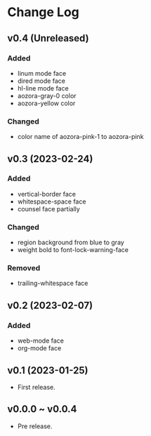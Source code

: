 # Change Log

## v0.4 (Unreleased)

### Added
- linum mode face
- dired mode face
- hl-line mode face
- aozora-gray-0 color
- aozora-yellow color

### Changed
- color name of aozora-pink-1 to aozora-pink

## v0.3 (2023-02-24)

### Added
- vertical-border face
- whitespace-space face
- counsel face partially

### Changed
- region background from blue to gray
- weight bold to font-lock-warning-face

### Removed
- trailing-whitespace face

## v0.2 (2023-02-07)

### Added
- web-mode face
- org-mode face

## v0.1 (2023-01-25)

- First release.

## v0.0.0 ~ v0.0.4

- Pre release.
